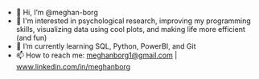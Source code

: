 - 👋 Hi, I’m @meghan-borg
- 👀 I'm interested in psychological research, improving my programming skills, visualizing data using cool plots, and making life more efficient (and fun)
- 🌱 I’m currently learning SQL, Python, PowerBI, and Git
- 📫 How to reach me: meghanborg1@gmail.com | www.linkedin.com/in/meghanborg

<!---
meghan-borg/meghan-borg is a ✨ special ✨ repository because its `README.md` (this file) appears on your GitHub profile.
You can click the Preview link to take a look at your changes.
--->
